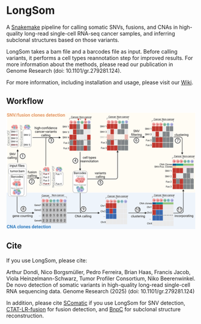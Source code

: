 # LongSom
A [Snakemake](https://snakemake.github.io/) pipeline for calling somatic SNVs, fusions, and CNAs in high-quality long-read single-cell RNA-seq cancer samples, and inferring subclonal structures based on those variants.

LongSom takes a bam file and a barcodes file as input. Before calling variants, it performs a cell types reannotation step for improved results. For more information about the methods, please read our publication in Genome Research (doi: 10.1101/gr.279281.124).

For more information, including installation and usage, please visit our [Wiki](https://github.com/cbg-ethz/LongSom/wiki).

## Workflow
![Flowchart](docs/Pipeline_LongSom.png) 


## Cite
If you use LongSom, please cite:

 Arthur Dondi, Nico Borgsmüller, Pedro Ferreira, Brian Haas, Francis Jacob, Viola Heinzelmann-Schwarz, Tumor Profiler Consortium, Niko Beerenwinkel. De novo detection of somatic variants in high-quality long-read single-cell RNA sequencing data. Genome Research (2025) (doi: 10.1101/gr.279281.124)

 In addition, please cite [SComatic](https://www.nature.com/articles/s41587-023-01863-z) if you use LongSom for SNV detection, [CTAT-LR-fusion](https://www.biorxiv.org/content/10.1101/2024.02.24.581862v1.full) for fusion detection, and [BnpC](https://doi.org/10.1093/bioinformatics/btaa599) for subclonal structure reconstruction.
 

